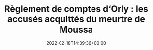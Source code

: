 ---
isIndex: false
title: "Règlement de comptes d‘Orly : les accusés acquittés du meurtre de Moussa"
date: 2022-02-18T14:39:36+00:00
concerned:
  - sophie-rey-gascon
press:
  title: Le Parisien
  url: https://www.leparisien.fr/faits-divers/reglement-de-comptes-dorly-les-accuses-acquittes-du-meurtre-de-moussa-18-02-2022-ML6KDVPRYNHB7GRZYO5H7D65XQ.php
---